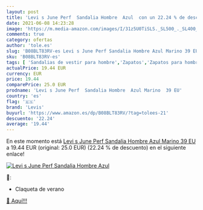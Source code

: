 ```yaml
---
layout: post
title: 'Levi s June Perf  Sandalia Hombre  Azul  con un 22.24 % de descuento'
date: 2021-06-08 14:23:28
image: 'https://m.media-amazon.com/images/I/31z5U0TiSLS._SL500_._SL400_.jpg'
comments: true
category: ofertas
author: 'tole.es'
slug: 'B08BLT83RV-es Levi s June Perf Sandalia Hombre Azul Marino 39 EU'
sku: 'B08BLT83RV-es'
tags: [ 'Sandalias de vestir para hombre','Zapatos','Zapatos para hombre','Zapatos y complementos','levis','sandalia', ]
actualPrice: 19.44 EUR
currency: EUR
price: 19.44
comparePrice: 25.0 EUR
prodname: 'Levi s June Perf  Sandalia Hombre  Azul Marino  39 EU'
country: 'es'
flag: '🇪🇸'
brand: 'Levis'
buyurl: 'https://www.amazon.es/dp/B08BLT83RV/?tag=tolees-21'
descuento: '22.24'
average: '19.44'
---
```


En este momento está [Levi s June Perf  Sandalia Hombre  Azul Marino  39 EU](https://www.amazon.es/dp/B08BLT83RV/?tag=tolees-21) a 19.44 EUR (original: 25.0 EUR) (22.24 %  de descuento) en el siguiente enlace!

[![Levi s June Perf  Sandalia Hombre  Azul ](https://m.media-amazon.com/images/I/31z5U0TiSLS._SL500_._SL400_.jpg)](https://www.amazon.es/dp/B08BLT83RV/?tag=tolees-21)

🔎:

- Claqueta de verano

[🛒 Aquí!!!](https://www.amazon.es/dp/B08BLT83RV/?tag=tolees-21)

